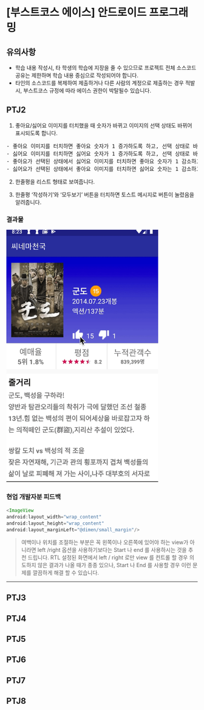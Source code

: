 # [부스트코스 에이스] 안드로이드 프로그래밍

## 유의사항
- 학습 내용 작성시, 타 학생의 학습에 지장을 줄 수 있으므로 프로젝트 전체 소스코드 공유는 제한하며 학습 내용 중심으로 작성되어야 합니다. 
- 타인의 소스코드를 복제하여 제출하거나 다른 사람의 계정으로 제출하는 경우 적발시, 부스트코스 규정에 따라 에이스 권한이 박탈될수 있습니다.  

## PTJ2
1) 좋아요/싫어요 이미지를 터치했을 때 숫자가 바뀌고 이미지의 선택 상태도 바뀌어 표시되도록 합니다.

<pre>- 좋아요 이미지를 터치하면 좋아요 숫자가 1 증가하도록 하고, 선택 상태로 바뀌어 표시합니다.
- 싫어요 이미지를 터치하면 싫어요 숫자가 1 증가하도록 하고, 선택 상태로 바뀌어 표시합니다.
- 좋아요가 선택된 상태에서 싫어요 이미지를 터치하면 좋아요 숫자가 1 감소하고 좋아요 버튼이 미선택 상태로 바뀌게 합니다.
- 싫어요가 선택된 상태에서 좋아요 이미지를 터치하면 싫어요 숫자는 1 감소하고 싫어요 버튼이 미선택 상태로 바뀌게 합니다.</pre>
2) 한줄평을 리스트 형태로 보여줍니다.

3) 한줄평 ‘작성하기’와 ‘모두보기’ 버튼을 터치하면 토스트 메시지로 버튼이 눌렸음을 알려줍니다.

### 결과물
<img src = "PTJ2.gif" width = "400"/>

### 현업 개발자분 피드백
```java
<ImageView
android:layout_width="wrap_content"
android:layout_height="wrap_content"
android:layout_marginLeft="@dimen/small_margin"/>
```

>여백이나 위치를 조절하는 부분은 꼭 왼쪽이나 오른쪽에 있어야 하는 view가 아니라면 left /right 옵션을 사용하기보다는 Start 나 end 를 사용하시는 것을 추천 드립니다.
>RTL 설정된 화면에서 left / right 로만 view 를 컨트롤 할 경우 의도하지 않은 결과가 나올 때가 종종 있으나, Start 나 End 를 사용할 경우 이런 문제를 깔끔하게 해결 할 수 있습니다. 


***


## PTJ3
## PTJ4
## PTJ5
## PTJ6
## PTJ7
## PTJ8
